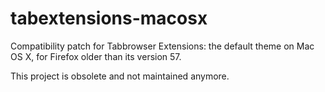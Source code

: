 # tabextensions-macosx
Compatibility patch for Tabbrowser Extensions: the default theme on Mac OS X, for Firefox older than its version 57.

This project is obsolete and not maintained anymore.
